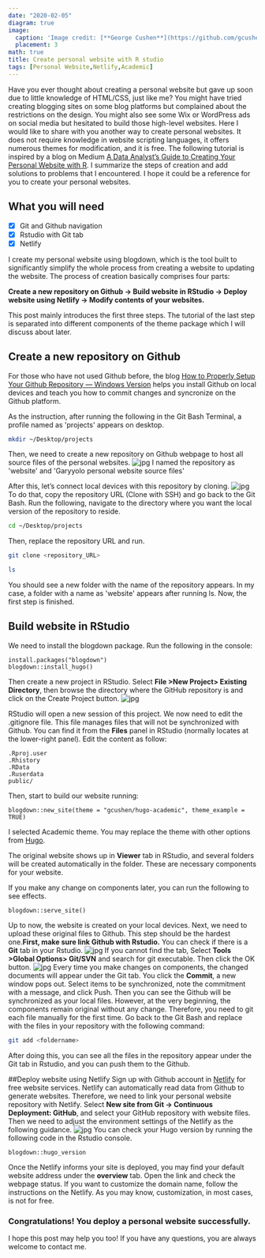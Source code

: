 ```yaml
---
date: "2020-02-05"
diagram: true
image:
  caption: 'Image credit: [**George Cushen**](https://github.com/gcushen/hugo-academic)'
  placement: 3
math: true
title: Create personal website with R studio
tags: [Personal Website,Netlify,Academic]
---
```


Have you ever thought about creating a personal website but gave up soon due to little knowledge of HTML/CSS, just like me? You might have tried creating blogging sites on some blog platforms but complained about the restrictions on the design. You might also see some Wix or WordPress ads on social media but hesitated to build those high-level websites. Here I would like to share with you another way to create personal websites. It does not require knowledge in website scripting languages, it offers numerous themes for modification, and it is free. 
The following tutorial is inspired by a blog on Medium [A Data Analyst’s Guide to Creating Your Personal Website with R](https://towardsdatascience.com/a-data-analysts-guide-to-creating-your-personal-website-with-r-f0079ba9b81c). I summarize the steps of creation and add solutions to problems that I encountered. I hope it could be a reference for you to create your personal websites.

## What you will need

- [x] Git and Github navigation
- [x] Rstudio with Git tab
- [x] Netlify

I create my personal website using blogdown, which is the tool built to significantly simplify the whole process from creating a website to updating the website. The process of creation basically comprises four parts:

**Create a new repository on Github → Build website in RStudio → Deploy website using Netlify → Modify contents of your websites.**

This post mainly introduces the first three steps. The tutorial of the last step is separated into different components of the theme package which I will discuss about later.

## Create a new repository on Github
For those who have not used Github before, the blog [How to Properly Setup Your Github Repository — Windows Version](https://medium.com/@aklson_DS/how-to-properly-setup-your-github-repository-windows-version-ea596b398b) helps you install Github on local devices and teach you how to commit changes and syncronize on the Github platform.

As the instruction, after running the following in the Git Bash Terminal, a profile named as 'projects' appears on desktop.
```bash
mkdir ~/Desktop/projects
```
Then, we need to create a new repository on Github webpage to host all source files of the personal websites.
![jpg](./index_1.0.jpg)
I named the repository as 'website' and 'Garyyolo personal website source files'

After this, let’s connect local devices with this repository by cloning. 
![jpg](./index_1.1.jpg)
To do that, copy the repository URL (Clone with SSH) and go back to the Git Bash.
Run the following, navigate to the directory where you want the local version of the repository to reside.
```bash
cd ~/Desktop/projects
```
Then, replace the repository URL and run.
```bash
git clone <repository_URL>
```
```bash
ls
```
You should see a new folder with the name of the repository appears. In my case, a folder with a name as 'website' appears after running ls. Now, the first step is finished.

## Build website in RStudio
We need to install the blogdown package. Run the following in the console:
```rscript
install.packages("blogdown")
blogdown::install_hugo()
```
Then create a new project in RStudio. Select **File >New Project> Existing Directory**, then browse the directory where the GitHub repository is and click on the Create Project button.
![jpg](./index_1.2.jpg)

RStudio will open a new session of this project. We now need to edit the .gitignore file. This file manages files that will not be synchronized with Github. You can find it from the **Files** panel in RStudio (normally locates at the lower-right panel). Edit the content as follow:
```rscript
.Rproj.user
.Rhistory
.RData
.Ruserdata
public/ 
```
Then,  start to build our website running:
```rscript
blogdown::new_site(theme = "gcushen/hugo-academic", theme_example = TRUE)
```
I selected Academic theme. You may replace the theme with other options from [Hugo](https://themes.gohugo.io/).

The original website shows up in **Viewer** tab in RStudio, and several folders will be created automatically in the folder. These are necessary components for your website.

If you make any change on components later, you can run the following to see effects.
```rscript
blogdown::serve_site()
```
Up to now, the website is created on your local devices. Next, we need to upload these original files to Github. This step should be the hardest one.**First, make sure link Github with Rstudio.** You can check if there is a **Git** tab in your Rstudio.
![jpg](./index_1.3.jpg)
If you cannot find the tab, Select **Tools >Global Options> Git/SVN** and search for git executable. Then click the OK button.
![jpg](./index_1.4.jpg)
Every time you make changes on components, the changed documents will appear under the Git tab. You click the **Commit**, a new window pops out. Select items to be synchronized, note the commitment with a message, and click Push. Then you can see the Github will be synchronized as your local files.
However, at the very beginning, the components remain original without any change. Therefore, you need to git each file manually for the first time.
Go back to the Git Bash and replace <foldername> with the files in your repository with the following command:
```bash
git add <foldername>
```
After doing this, you can see all the files in the repository appear under the Git tab in Rstudio, and you can push them to the Github.

##Deploy website using Netlify
Sign up with Github account in [Netlify](https://app.netlify.com) for free website services. Netlify can automatically read data from Github to generate websites. Therefore, we need to link your personal website repository with Netlify. Select **New site from Git -> Continuous Deployment: GitHub**, and select your GitHub repository with website files. Then we need to adjust the environment settings of the Netlify as the following guidance.
![jpg](./index_1.4.jpg)
You can check your Hugo version by running the following code in the Rstudio console.
```rscript
blogdown::hugo_version
```
Once the Netlify informs your site is deployed, you may find your default website address under the **overview** tab. Open the link and check the webpage status. If you want to customize the domain name, follow the instructions on the Netlify. As you may know, customization, in most cases, is not for free.
### Congratulations! You deploy a personal website successfully. 

I hope this post may help you too! If you have any questions, you are always welcome to contact me.
